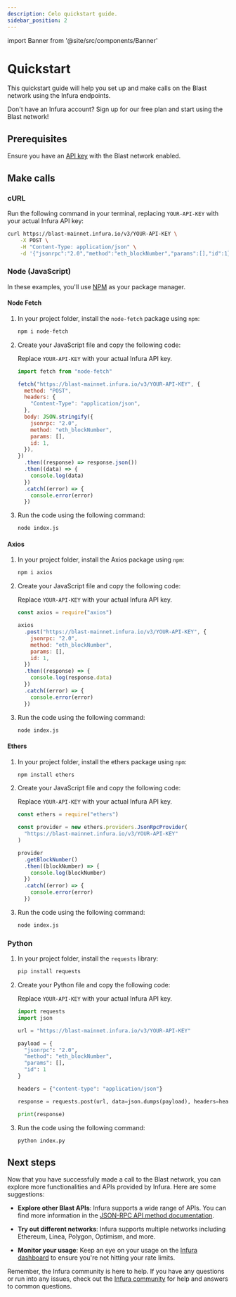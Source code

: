 ```yaml
---
description: Celo quickstart guide.
sidebar_position: 2
---
```


import Banner from '@site/src/components/Banner'

# Quickstart

This quickstart guide will help you set up and make calls on the Blast network using the Infura endpoints.

<Banner>
Don't have an Infura account? Sign up for our free plan and start using the Blast network!
</Banner>

## Prerequisites

Ensure you have an [API key](../../../../developer-tools/dashboard/get-started/create-api/) with the Blast network enabled.

## Make calls

### cURL

Run the following command in your terminal, replacing `YOUR-API-KEY` with your actual Infura API key:

```bash
curl https://blast-mainnet.infura.io/v3/YOUR-API-KEY \
    -X POST \
    -H "Content-Type: application/json" \
    -d '{"jsonrpc":"2.0","method":"eth_blockNumber","params":[],"id":1}'
```

### Node (JavaScript)

In these examples, you'll use [NPM](https://docs.npmjs.com/downloading-and-installing-node-js-and-npm) as your package manager.

#### Node Fetch

1. In your project folder, install the `node-fetch` package using `npm`:

   ```bash
   npm i node-fetch
   ```

1. Create your JavaScript file and copy the following code:

   Replace `YOUR-API-KEY` with your actual Infura API key.

   ```javascript title="index.js"
   import fetch from "node-fetch"

   fetch("https://blast-mainnet.infura.io/v3/YOUR-API-KEY", {
     method: "POST",
     headers: {
       "Content-Type": "application/json",
     },
     body: JSON.stringify({
       jsonrpc: "2.0",
       method: "eth_blockNumber",
       params: [],
       id: 1,
     }),
   })
     .then((response) => response.json())
     .then((data) => {
       console.log(data)
     })
     .catch((error) => {
       console.error(error)
     })
   ```

1. Run the code using the following command:

   ```bash
   node index.js
   ```

#### Axios

1. In your project folder, install the Axios package using `npm`:

   ```bash
   npm i axios
   ```

1. Create your JavaScript file and copy the following code:

   Replace `YOUR-API-KEY` with your actual Infura API key.

   ```javascript title="index.js"
   const axios = require("axios")

   axios
     .post("https://blast-mainnet.infura.io/v3/YOUR-API-KEY", {
       jsonrpc: "2.0",
       method: "eth_blockNumber",
       params: [],
       id: 1,
     })
     .then((response) => {
       console.log(response.data)
     })
     .catch((error) => {
       console.error(error)
     })
   ```

1. Run the code using the following command:

   ```bash
   node index.js
   ```

#### Ethers

1. In your project folder, install the ethers package using `npm`:

   ```bash
   npm install ethers
   ```

1. Create your JavaScript file and copy the following code:

   Replace `YOUR-API-KEY` with your actual Infura API key.

   ```javascript title="index.js"
   const ethers = require("ethers")

   const provider = new ethers.providers.JsonRpcProvider(
     "https://blast-mainnet.infura.io/v3/YOUR-API-KEY"
   )

   provider
     .getBlockNumber()
     .then((blockNumber) => {
       console.log(blockNumber)
     })
     .catch((error) => {
       console.error(error)
     })
   ```

1. Run the code using the following command:

   ```bash
   node index.js
   ```

### Python

1. In your project folder, install the `requests` library:

   ```bash
   pip install requests
   ```

1. Create your Python file and copy the following code:

   Replace `YOUR-API-KEY` with your actual Infura API key.

   ```python title="index.py"
   import requests
   import json

   url = "https://blast-mainnet.infura.io/v3/YOUR-API-KEY"

   payload = {
     "jsonrpc": "2.0",
     "method": "eth_blockNumber",
     "params": [],
     "id": 1
   }

   headers = {"content-type": "application/json"}

   response = requests.post(url, data=json.dumps(payload), headers=headers).json()

   print(response)
   ```

1. Run the code using the following command:

   ```bash
   python index.py
   ```

## Next steps

Now that you have successfully made a call to the Blast network, you can explore more functionalities and APIs provided
by Infura. Here are some suggestions:

- **Explore other Blast APIs**: Infura supports a wide range of APIs. You can find more information in the
  [JSON-RPC API method documentation](json-rpc-methods/index.md).

- **Try out different networks**: Infura supports multiple networks including Ethereum, Linea, Polygon, Optimism, and more.

- **Monitor your usage**: Keep an eye on your usage on the [Infura dashboard](../../../../developer-tools/dashboard/how-to/dashboard-stats/) to
  ensure you're not hitting your rate limits.

Remember, the Infura community is here to help. If you have any questions or run into any issues, check out the
[Infura community](https://community.infura.io/) for help and answers to common questions.
